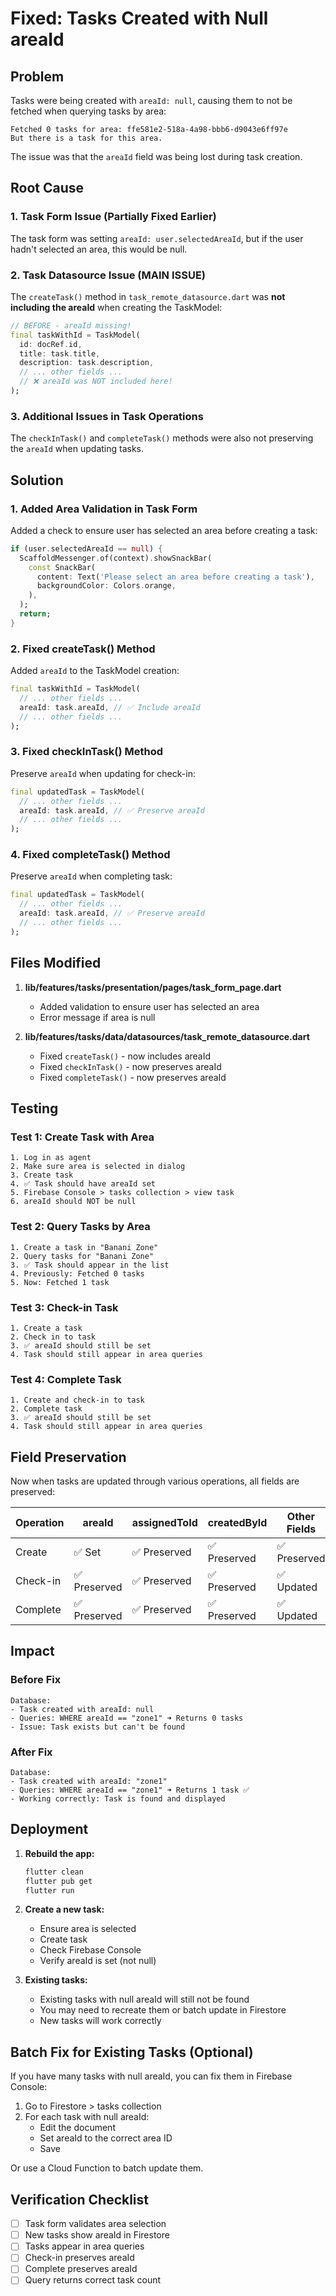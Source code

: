 # Fixed: Tasks Created with Null areaId

## Problem

Tasks were being created with `areaId: null`, causing them to not be fetched when querying tasks by area:

```
Fetched 0 tasks for area: ffe581e2-518a-4a98-bbb6-d9043e6ff97e
But there is a task for this area.
```

The issue was that the `areaId` field was being lost during task creation.

## Root Cause

### 1. Task Form Issue (Partially Fixed Earlier)
The task form was setting `areaId: user.selectedAreaId`, but if the user hadn't selected an area, this would be null.

### 2. Task Datasource Issue (MAIN ISSUE)
The `createTask()` method in `task_remote_datasource.dart` was **not including the areaId** when creating the TaskModel:

```dart
// BEFORE - areaId missing!
final taskWithId = TaskModel(
  id: docRef.id,
  title: task.title,
  description: task.description,
  // ... other fields ...
  // ❌ areaId was NOT included here!
);
```

### 3. Additional Issues in Task Operations
The `checkInTask()` and `completeTask()` methods were also not preserving the `areaId` when updating tasks.

## Solution

### 1. Added Area Validation in Task Form
Added a check to ensure user has selected an area before creating a task:

```dart
if (user.selectedAreaId == null) {
  ScaffoldMessenger.of(context).showSnackBar(
    const SnackBar(
      content: Text('Please select an area before creating a task'),
      backgroundColor: Colors.orange,
    ),
  );
  return;
}
```

### 2. Fixed createTask() Method
Added `areaId` to the TaskModel creation:

```dart
final taskWithId = TaskModel(
  // ... other fields ...
  areaId: task.areaId, // ✅ Include areaId
  // ... other fields ...
);
```

### 3. Fixed checkInTask() Method
Preserve `areaId` when updating for check-in:

```dart
final updatedTask = TaskModel(
  // ... other fields ...
  areaId: task.areaId, // ✅ Preserve areaId
  // ... other fields ...
);
```

### 4. Fixed completeTask() Method
Preserve `areaId` when completing task:

```dart
final updatedTask = TaskModel(
  // ... other fields ...
  areaId: task.areaId, // ✅ Preserve areaId
  // ... other fields ...
);
```

## Files Modified

1. **lib/features/tasks/presentation/pages/task_form_page.dart**
   - Added validation to ensure user has selected an area
   - Error message if area is null

2. **lib/features/tasks/data/datasources/task_remote_datasource.dart**
   - Fixed `createTask()` - now includes areaId
   - Fixed `checkInTask()` - now preserves areaId
   - Fixed `completeTask()` - now preserves areaId

## Testing

### Test 1: Create Task with Area
```
1. Log in as agent
2. Make sure area is selected in dialog
3. Create task
4. ✅ Task should have areaId set
5. Firebase Console > tasks collection > view task
6. areaId should NOT be null
```

### Test 2: Query Tasks by Area
```
1. Create a task in "Banani Zone"
2. Query tasks for "Banani Zone"
3. ✅ Task should appear in the list
4. Previously: Fetched 0 tasks
5. Now: Fetched 1 task
```

### Test 3: Check-in Task
```
1. Create a task
2. Check in to task
3. ✅ areaId should still be set
4. Task should still appear in area queries
```

### Test 4: Complete Task
```
1. Create and check-in to task
2. Complete task
3. ✅ areaId should still be set
4. Task should still appear in area queries
```

## Field Preservation

Now when tasks are updated through various operations, all fields are preserved:

| Operation | areaId | assignedToId | createdById | Other Fields |
|-----------|--------|--------------|-------------|--------------|
| Create | ✅ Set | ✅ Preserved | ✅ Preserved | ✅ Preserved |
| Check-in | ✅ Preserved | ✅ Preserved | ✅ Preserved | ✅ Updated |
| Complete | ✅ Preserved | ✅ Preserved | ✅ Preserved | ✅ Updated |

## Impact

### Before Fix
```
Database:
- Task created with areaId: null
- Queries: WHERE areaId == "zone1" ➜ Returns 0 tasks
- Issue: Task exists but can't be found
```

### After Fix
```
Database:
- Task created with areaId: "zone1"
- Queries: WHERE areaId == "zone1" ➜ Returns 1 task ✅
- Working correctly: Task is found and displayed
```

## Deployment

1. **Rebuild the app:**
   ```bash
   flutter clean
   flutter pub get
   flutter run
   ```

2. **Create a new task:**
   - Ensure area is selected
   - Create task
   - Check Firebase Console
   - Verify areaId is set (not null)

3. **Existing tasks:**
   - Existing tasks with null areaId will still not be found
   - You may need to recreate them or batch update in Firestore
   - New tasks will work correctly

## Batch Fix for Existing Tasks (Optional)

If you have many tasks with null areaId, you can fix them in Firebase Console:

1. Go to Firestore > tasks collection
2. For each task with null areaId:
   - Edit the document
   - Set areaId to the correct area ID
   - Save

Or use a Cloud Function to batch update them.

## Verification Checklist

- [ ] Task form validates area selection
- [ ] New tasks show areaId in Firestore
- [ ] Tasks appear in area queries
- [ ] Check-in preserves areaId
- [ ] Complete preserves areaId
- [ ] Query returns correct task count
